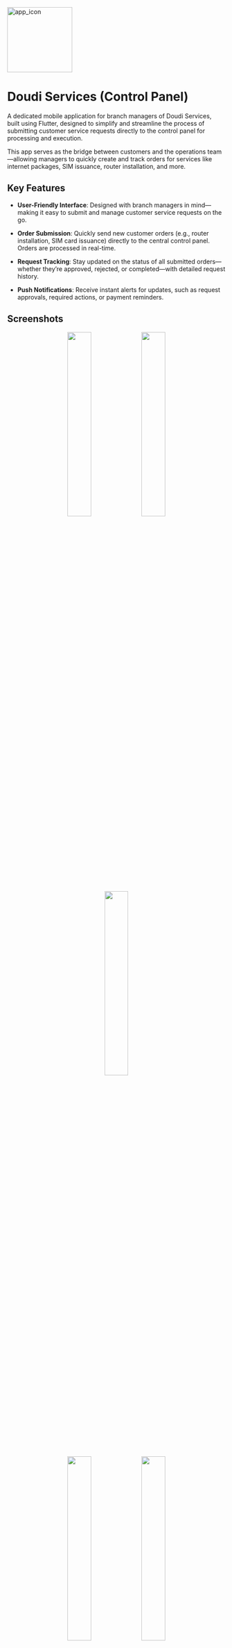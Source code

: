 
<img width="150" height="150" alt="app_icon" src="https://github.com/user-attachments/assets/7742ba0d-e6e4-4faa-b07c-42674de584eb" />

# Doudi Services (Control Panel)

A dedicated mobile application for branch managers of Doudi Services, built using Flutter, designed to simplify and streamline the process of submitting customer service requests directly to the control panel for processing and execution.

This app serves as the bridge between customers and the operations team—allowing managers to quickly create and track orders for services like internet packages, SIM issuance, router installation, and more.

## Key Features
* **User-Friendly Interface**: Designed with branch managers in mind—making it easy to submit and manage customer service requests on the go.

* **Order Submission**: Quickly send new customer orders (e.g., router installation, SIM card issuance) directly to the central control panel. Orders are processed in real-time.

* **Request Tracking**: Stay updated on the status of all submitted orders—whether they’re approved, rejected, or completed—with detailed request history.

* **Push Notifications**: Receive instant alerts for updates, such as request approvals, required actions, or payment reminders.

## Screenshots
<p align="center">
  <img src="https://github.com/user-attachments/assets/6c97e74f-d161-4172-9eae-faabd126d409" width="33%" />
  <img src="https://github.com/user-attachments/assets/f72a6cbf-c690-4c94-9046-f37bf26f404e" width="33%" />
  <img src="https://github.com/user-attachments/assets/332c8316-2a69-4892-98a2-dbf796fde1ed" width="33%" />
</p>
<p align="center">
  <img src="https://github.com/user-attachments/assets/c441126e-df88-48f8-a915-7afaa5a84cd3" width="33%" />
  <img src="https://github.com/user-attachments/assets/63d8c568-0fb4-43e7-9a1f-5cf27f1746c2" width="33%" />
  <img src="https://github.com/user-attachments/assets/ad89995b-fb5d-4d7e-a98c-0700d259edd4" width="33%" />
</p>
<p align="center">
  <img src="https://github.com/user-attachments/assets/4626a070-85db-49ca-ac54-eeaab8238c23" width="33%" />
  <img src="https://github.com/user-attachments/assets/a5a672ab-0252-4f4a-a1ef-cdf540360cf2" width="33%" />
  <img src="https://github.com/user-attachments/assets/332c8316-2a69-4892-98a2-dbf796fde1ed" width="33%" />
</p>



## Used Dependencies 
* **firebase_core**: Initializes Firebase services, acting as the foundation for all Firebase integrations in a Flutter app.
* **firebase_messaging**: Enables push notifications via Firebase Cloud Messaging (FCM), allowing real-time user engagement.
* **flutter_bloc**: Provides structured state management using the BLoC pattern, promoting clean and testable code architecture.
* **flutter_screenutil**: Helps build responsive UIs by adapting sizes, paddings, and fonts to various screen dimensions.
* **intl**: Provides internationalization and localization support, including date, number, and message formatting for multiple languages.
